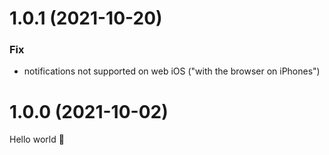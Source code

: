 # 1.0.1 (2021-10-20)

### Fix

- notifications not supported on web iOS ("with the browser on iPhones")

# 1.0.0 (2021-10-02)

Hello world 👋
